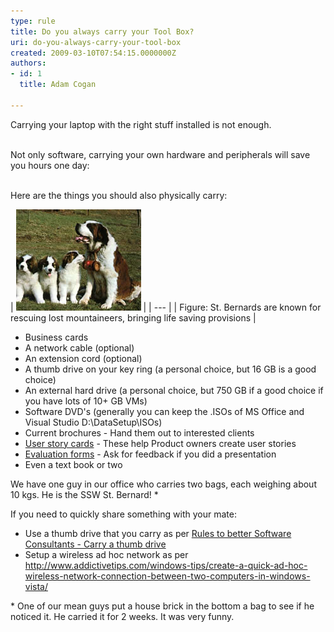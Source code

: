 ```yaml
---
type: rule
title: Do you always carry your Tool Box?
uri: do-you-always-carry-your-tool-box
created: 2009-03-10T07:54:15.0000000Z
authors:
- id: 1
  title: Adam Cogan

---
```


Carrying your laptop with the right stuff installed is not enough. 

<br>Not only software, carrying your own hardware and peripherals will save you hours one day: 

<br>Here are the things you should also physically carry:<br> 



| 
![](StBernardDog.jpg)  |
| --- |
| Figure: St. Bernards are known for rescuing lost mountaineers, bringing life saving provisions |




- Business cards
- A network cable (optional)
- An extension cord (optional)
- A thumb drive on your key ring (a personal choice, but 16 GB is a good choice)
- An external hard drive (a personal choice, but 750 GB if a good choice if you have lots of 10+ GB VMs)
- Software DVD's (generally you can keep the .ISOs of MS Office and Visual Studio D:\DataSetup\ISOs\)
- Current brochures - Hand them out to interested clients
- [User story cards](http://www.ssw.com.au/ssw/standards/rules/RulesToBetterProjectManagementWithTFS.aspx#PrintedStoryCard) - These help Product owners create user stories
- [Evaluation forms](http://www.ssw.com.au/ssw/NETUG/UGEvaluationSurvey.aspx) - Ask for feedback if you did a presentation
- Even a text book or two


We have one guy in our office who carries two bags, each weighing about 10 kgs. He is the SSW St. Bernard! \*

 If you need to quickly share something with your mate:

- Use a thumb drive that you carry as per [Rules to better Software Consultants - Carry a thumb drive](/do-you-carry-your-usb-flash-drive-on-your-key-ring)
- Setup a wireless ad hoc network as per http://www.addictivetips.com/windows-tips/create-a-quick-ad-hoc-wireless-network-connection-between-two-computers-in-windows-vista/ 



 \* One of our mean guys put a house brick in the bottom a bag to see if he noticed it. He carried it for 2 weeks. It was very funny.
